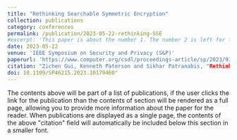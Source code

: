 ```yaml
---
title: "Rethinking Searchable Symmetric Encryption"
collection: publications
category: conferences
permalink: /publication/2023-05-22-rethinking-SSE
#excerpt: 'This paper is about the number 1. The number 2 is left for future work.'
date: 2023-05-22
venue: 'IEEE Symposium on Security and Privacy (S&P)'
paperurl: 'https://www.computer.org/csdl/proceedings-article/sp/2023/933600a485/1OXGVod0DOU'
citation: "Zichen Gui, Kenneth Paterson and Sikhar Patranabis, "Rethinking Searchable Symmetric Encryption," in 2023 IEEE Symposium on Security and Privacy (S&P), San Francisco, CA, USA, 2023 pp. 1401-1418.
doi: 10.1109/SP46215.2023.10179460"
---
```


The contents above will be part of a list of publications, if the user clicks the link for the publication than the contents of section will be rendered as a full page, allowing you to provide more information about the paper for the reader. When publications are displayed as a single page, the contents of the above "citation" field will automatically be included below this section in a smaller font.
